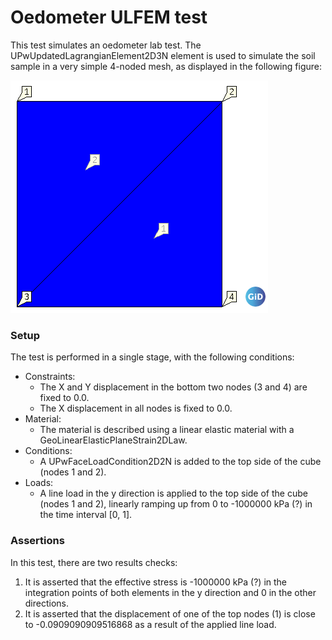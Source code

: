 # Oedometer ULFEM test
This test simulates an oedometer lab test. The UPwUpdatedLagrangianElement2D3N element is used to simulate the soil sample in a very simple 4-noded mesh, as displayed in the following figure:

![MeshStructure.png](MeshStructure.png)

### Setup
The test is performed in a single stage, with the following conditions:
- Constraints:
  - The X and Y displacement in the bottom two nodes (3 and 4) are fixed to 0.0.
  - The X displacement in all nodes is fixed to 0.0.
- Material:
    - The material is described using a linear elastic material with a GeoLinearElasticPlaneStrain2DLaw.
- Conditions:
  - A UPwFaceLoadCondition2D2N is added to the top side of the cube (nodes 1 and 2).
- Loads: 
  - A line load in the y direction is applied to the top side of the cube (nodes 1 and 2), linearly ramping up from 0 to -1000000 kPa (?) in the time interval [0, 1].

### Assertions
In this test, there are two results checks:
1. It is asserted that the effective stress is -1000000 kPa (?) in the integration points of both elements in the y direction and 0 in the other directions.
2. It is asserted that the displacement of one of the top nodes (1) is close to -0.0909090909516868 as a result of the applied line load.
